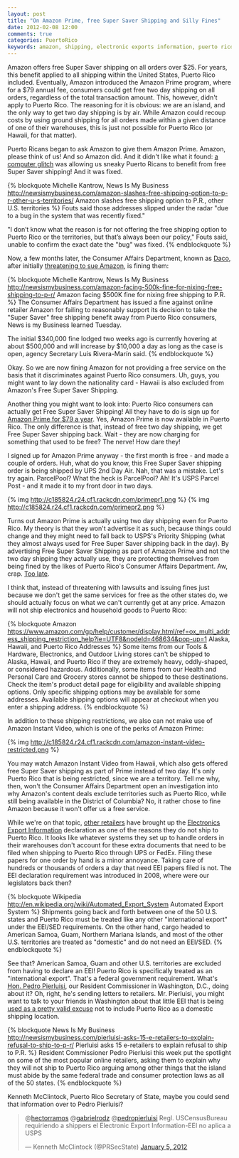 ```yaml
---
layout: post
title: "On Amazon Prime, free Super Saver Shipping and Silly Fines"
date: 2012-02-08 12:00
comments: true
categories: PuertoRico
keywords: amazon, shipping, electronic exports information, puerto rico
---
```


Amazon offers free Super Saver shipping on all orders over $25. For years, this benefit applied to all shipping within the United States, Puerto Rico included. Eventually, Amazon introduced the Amazon Prime program, where for a $79 annual fee, consumers could get free two day shipping on all orders, regardless of the total transaction amount. This, however, didn't apply to Puerto Rico. The reasoning for it is obvious: we are an island, and the only way to get two day shipping is by air. While Amazon could recoup costs by using ground shipping for all orders made within a given distance of one of their warehouses, this is just not possible for Puerto Rico (or Hawaii, for that matter).

Puerto Ricans began to ask Amazon to give them Amazon Prime. Amazon, please think of us! And so Amazon did. And it didn't like what it found: [a computer glitch](http://newsismybusiness.com/amazon-slashes-free-shipping-option-to-p-r-other-u-s-territories/) was allowing us sneaky Puerto Ricans to benefit from free Super Saver shipping! And it was fixed.

{% blockquote Michelle Kantrow, News Is My Business http://newsismybusiness.com/amazon-slashes-free-shipping-option-to-p-r-other-u-s-territories/ Amazon slashes free shipping option to P.R., other U.S. territories %}
Fouts said those addresses slipped under the radar &#34;due to a bug in the system that was recently fixed.&#34;

&#34;I don’t know what the reason is for not offering the free shipping option to Puerto Rico or the territories, but that’s always been our policy,&#34; Fouts said, unable to confirm the exact date the &#34;bug&#34; was fixed.
{% endblockquote %}

Now, a few months later, the Consumer Affairs Department, known as [Daco](http://www.daco.gobierno.pr/), after initially [threatening to sue Amazon](http://newsismybusiness.com/daco-suing-amazon-for-discriminating-against-p-r-consumers/), is fining them:

{% blockquote Michelle Kantrow, News Is My Business http://newsismybusiness.com/amazon-facing-500k-fine-for-nixing-free-shipping-to-p-r/ Amazon facing $500K fine for nixing free shipping to P.R. %}
The Consumer Affairs Department has issued a fine against online retailer Amazon for failing to reasonably support its decision to take the &#34;Super Saver&#34; free shipping benefit away from Puerto Rico consumers, News is my Business learned Tuesday.

The initial $340,000 fine lodged two weeks ago is currently hovering at about $500,000 and will increase by $10,000 a day as long as the case is open, agency Secretary Luis Rivera-Mar&iacute;n said.
{% endblockquote %}

<!-- more -->

Okay. So we are now fining Amazon for not providing a free service on the basis that it discriminates against Puerto Rico consumers. Uh, guys, you might want to lay down the nationality card - Hawaii is also excluded from Amazon's Free Super Saver Shipping.

Another thing you might want to look into: Puerto Rico consumers can actually get Free Super Saver Shipping! All they have to do is sign up for [Amazon Prime for $79 a year](http://www.amazon.com/gp/help/customer/display.html/ref=hp_primeland_overview_2day?nodeId=200444160#free_2day). Yes, Amazon Prime is now available in Puerto Rico. The only difference is that, instead of free two day shipping, we get Free Super Saver shipping back. Wait - they are now charging for something that used to be free? The nerve! How dare they!

I signed up for Amazon Prime anyway - the first month is free - and made a couple of orders. Huh, what do you know, this Free Super Saver shipping order is being shipped by UPS 2nd Day Air. Nah, that was a mistake. Let's try again. ParcelPool? What the heck is ParcelPool? Ah! It's USPS Parcel Post - and it made it to my front door in two days.

{% img http://c185824.r24.cf1.rackcdn.com/primepr1.png %}
{% img http://c185824.r24.cf1.rackcdn.com/primepr2.png %}

Turns out Amazon Prime is actually using two day shipping even for Puerto Rico. My theory is that they won't advertise it as such, because things could change and they might need to fall back to USPS's Priority Shipping (what they almost always used for Free Super Saver shipping back in the day). By advertising Free Super Saver Shipping as part of Amazon Prime and not the two day shipping they actually use, they are protecting themselves from being fined by the likes of Puerto Rico's Consumer Affairs Department. Aw, crap. [Too late](http://newsismybusiness.com/amazon-facing-500k-fine-for-nixing-free-shipping-to-p-r/).

I think that, instead of threatening with lawsuits and issuing fines just because we don't get the same services for free as the other states do, we should actually focus on what we can't currently get at any price. Amazon will not ship electronics and household goods to Puerto Rico:

{% blockquote Amazon https://www.amazon.com/gp/help/customer/display.html/ref=ox_multi_address_shipping_restriction_help?ie=UTF8&nodeId=468634&pop-up=1 Alaska, Hawaii, and Puerto Rico Addresses %}
Some items from our Tools & Hardware, Electronics, and Outdoor Living stores can't be shipped to Alaska, Hawaii, and Puerto Rico if they are extremely heavy, oddly-shaped, or considered hazardous. Additionally, some items from our Health and Personal Care and Grocery stores cannot be shipped to these destinations. Check the item's product detail page for eligibility and available shipping options. Only specific shipping options may be available for some addresses. Available shipping options will appear at checkout when you enter a shipping address.
{% endblockquote %}

In addition to these shipping restrictions, we also can not make use of Amazon Instant Video, which is one of the perks of Amazon Prime:

{% img http://c185824.r24.cf1.rackcdn.com/amazon-instant-video-restricted.png %}

You may watch Amazon Instant Video from Hawaii, which also gets offered free Super Saver shipping as part of Prime instead of two day. It's only Puerto Rico that is being restricted, since we are a territory. Tell me why, then, won't the Consumer Affairs Department open an investigation into why Amazon's content deals exclude territories such as Puerto Rico, while still being available in the District of Columbia? No, it rather chose to fine Amazon because it won't offer us a free service.

While we're on that topic, [other retailers](https://twitter.com/#!/fab/status/155003012983693312) have brought up the [Electronics Export Information](http://en.wikipedia.org/wiki/Automated_Export_System) declaration as one of the reasons they do not ship to Puerto Rico. It looks like whatever systems they set up to handle orders in their warehouses don't account for these extra documents that need to be filed when shipping to Puerto Rico through UPS or FedEx. Filing these papers for one order by hand is a minor annoyance. Taking care of hundreds or thousands of orders a day that need EEI papers filed is not. The EEI declaration requirement was introduced in 2008, where were our legislators back then?

{% blockquote Wikipedia http://en.wikipedia.org/wiki/Automated_Export_System Automated Export System %}
Shipments going back and forth between one of the 50 U.S. states and Puerto Rico must be treated like any other "international export" under the EEI/SED requirements. On the other hand, cargo headed to American Samoa, Guam, Northern Mariana Islands, and most of the other U.S. territories are treated as "domestic" and do not need an EEI/SED.
{% endblockquote %}

See that? American Samoa, Guam and other U.S. territories are excluded from having to declare an EEI! Puerto Rico is specifically treated as an "international export". That's a federal government requirement. What's [Hon. Pedro Pierluisi](http://pierluisi.house.gov/english/home.html), our Resident Commissioner in Washington, D.C., doing about it? Oh, right, he's sending letters to retailers. Mr. Pierluisi, you might want to talk to your friends in Washington about that little EEI that is being [used as a pretty valid excuse](http://www.quora.com/Why-doesnt-Fab-ship-to-Puerto-Rico) not to include Puerto Rico as a domestic shipping location. 

{% blockquote News Is My Business http://newsismybusiness.com/pierluisi-asks-15-e-retailers-to-explain-refusal-to-ship-to-p-r/ Pierluisi asks 15 e-retailers to explain refusal to ship to P.R. %}
Resident Commissioner Pedro Pierluisi this week put the spotlight on some of the most popular online retailers, asking them to explain why they will not ship to Puerto Rico arguing among other things that the island must abide by the same federal trade and consumer protection laws as all of the 50 states.
{% endblockquote %}

Kenneth McClintock, Puerto Rico Secretary of State, maybe you could send that information over to Pedro Pierluisi?

<blockquote class="twitter-tweet tw-align-center" data-in-reply-to="155008953330302976"><p>@<a href="https://twitter.com/hectorramos">hectorramos</a> @<a href="https://twitter.com/gabrielrodz">gabrielrodz</a> @<a href="https://twitter.com/pedropierluisi">pedropierluisi</a> Regl. USCensusBureau requiriendo a shippers el Electronic Export Information-EEI no aplica a USPS</p>&mdash; Kenneth McClintock (@PRSecState) <a href="https://twitter.com/PRSecState/status/155027828767858689" data-datetime="2012-01-05T20:48:09+00:00">January 5, 2012</a></blockquote>
<script src="//platform.twitter.com/widgets.js" charset="utf-8"></script>
